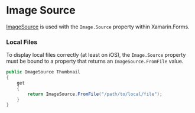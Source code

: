 # Image Source

[ImageSource](https://developer.xamarin.com/api/type/Xamarin.Forms.ImageSource/) is used with the `Image.Source` property within Xamarin.Forms. 

### Local Files

To display local files correctly (at least on iOS), the `Image.Source` property must be bound to a property that returns an `ImageSource.FromFile` value.

```csharp
public ImageSource Thumbnail
{
    get
    {
        return ImageSource.FromFile("/path/to/local/file");
    }
}
```
